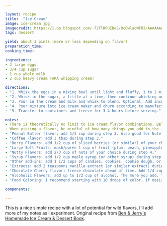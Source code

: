 ```yaml
---

layout: recipe
title:  "Ice Cream"
image: ice-cream.jpg
imagecredit: https://1.bp.blogspot.com/-72TlRPUEBeE/Uc0wlaqWFRI/AAAAAAAAL2U/vuxGpE6lk5U/s1600/basic_vanilla_ice_cream_mezza.JPG
tags: dessert

yield: about 3 pints (more or less depending on flavor)
preparation_time:
cooking_time:

ingredients:
- 2 large eggs
- 3/4 cup sugar
- 1 cup whole milk
- 2 cup heavy cream (AKA whipping cream)

directions:
- "1. Whisk the eggs in a mixing bowl until light and fluffy, 1 to 2 minutes."
- "2. Whisk in the sugar, a little at a time, then continue whisking until completely blended, about 1 minute more."
- "3. Pour in the cream and milk and whisk to blend. Optional: Add incorporated flavorings during this step (like vanilla or peanut butter)."
- "4. Pour mixture into ice cream maker and churn according to manufacturer's instructions. Optional: In the last 5 minutes of churning, add other add-ins (like fruits, nuts, or candies), then keep churning for the last 5 minutes until finished."
- "5. Transfer to containers and freeze for 3-4 hours before serving."

notes:
- There is theoretically no limit to ice cream flavor combinations. Below I've listed some helpful guidelines that help me choose the amount of add-ins for my flavors, generally the amounts are for making flavors with 1 or 2 add-ins. Mix and match and follow your heart!
- When picking a flavor, be mindful of how many things you add to the ice cream batch. Too many things could make the ice cream harder to freeze, leaving you with a sloppy cold soup. If doing 3 or more add-ins, use less than the amounts listed below.
- "Peanut Butter flavor: add 1/3 cup during step 3. Also good for Nutella or other similar things."
- "Coffee Flavor: add 3 tbsp during step 3."
- "Berry Flavors: add 1/2 cup of sliced berries (or similar) of your choice during step 4."
- "Large Soft Fruits: mash/purée 1 cup of fruit (plum, peach, pineapple, mango, etc.) and mix with 1/4 cup sugar. Cover and refrigerate for 1 hour. Drain fruit juice into ice cream during step 3. Add fruit purée during step 4."
- "Nutty Flavors: add 2/3 cup of nuts of your choice during step 4."
- "Syrup Flavors: add 1/2 cup maple syrup (or other syrup) during step 3."
- "Other add-ins: add 1 1/2 cups of candies, cookies, cookie dough, or similar during step 4."
- "Extracts: add 2 teaspoons vanilla extract (or similar extract) during step 3. Add 3/4 tsp (1 dram) licorice flavor extract during step 3."
- "Chocolate Cherry flavor: freeze chocolate ahead of time. Add 1/4 cup shaved chocolate and 8 sliced cherries during step 4. To shave chocolate, use a chef's knife to finely shave/chop the sides of the chocolate into tiny thin shavings. For the cherries, cut into quarters."
- "Alcoholic Flavors: add up to 1/2 cup of alcohol. The more you add, the harder it is to freeze, so I recommend 1/3 cup + a splash. You can mix this with other flavors."
- "Food Coloring: I recommend starting with 10 drops of color, if desired, and add more if necessary. Adding more than 30 drops can affect consistency."

components:

---
```


This is a nice simple recipe with a lot of potential for wild flavors, I'll add more of my notes as I experiment.
Original recipe from [Ben & Jerry's Homemade Ice Cream & Dessert Book](https://www.amazon.com/Jerrys-Homemade-Cream-Dessert-Book/dp/0894803123).